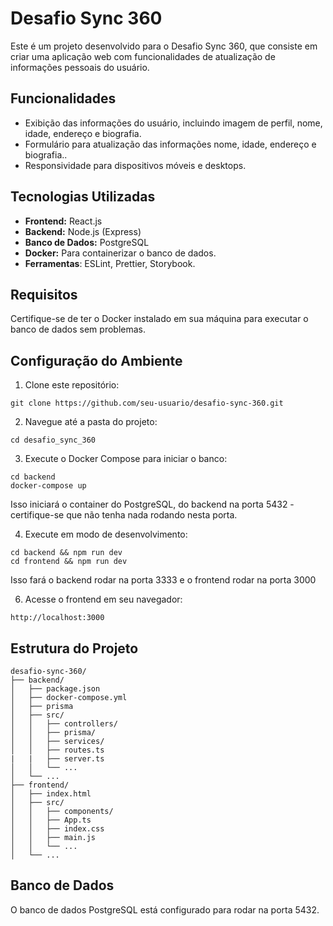 # Desafio Sync 360

Este é um projeto desenvolvido para o Desafio Sync 360, que consiste em criar uma aplicação web com funcionalidades de atualização de informações pessoais do usuário.

## Funcionalidades

- Exibição das informações do usuário, incluindo imagem de perfil, nome, idade, endereço e biografia.
- Formulário para atualização das informações nome, idade, endereço e biografia..
- Responsividade para dispositivos móveis e desktops.

## Tecnologias Utilizadas

- **Frontend:** React.js
- **Backend:** Node.js (Express)
- **Banco de Dados:** PostgreSQL
- **Docker:** Para containerizar o banco de dados.
- **Ferramentas**: ESLint, Prettier, Storybook.

## Requisitos

Certifique-se de ter o Docker instalado em sua máquina para executar o banco de dados sem problemas.

## Configuração do Ambiente

1. Clone este repositório:

```
git clone https://github.com/seu-usuario/desafio-sync-360.git
```

2. Navegue até a pasta do projeto:

```
cd desafio_sync_360
```

3. Execute o Docker Compose para iniciar o banco:

```
cd backend
docker-compose up
```

Isso iniciará o container do PostgreSQL, do backend na porta 5432 - certifique-se que não tenha nada rodando nesta porta.

4. Execute em modo de desenvolvimento:

```
cd backend && npm run dev 
cd frontend && npm run dev
```

Isso fará o backend rodar na porta 3333 e o frontend rodar na porta 3000

6. Acesse o frontend em seu navegador:

```
http://localhost:3000
```

## Estrutura do Projeto

```
desafio-sync-360/
├── backend/
│   ├── package.json
│   ├── docker-compose.yml
│   ├── prisma
│   ├── src/
│   │   ├── controllers/
│   │   ├── prisma/
│   │   ├── services/
│   │   ├── routes.ts
|   |   ├── server.ts
│   │   └── ...
│   └── ...
├── frontend/
│   ├── index.html
│   ├── src/
│   │   ├── components/
│   │   ├── App.ts
│   │   ├── index.css
│   │   ├── main.js
│   │   └── ...
│   └── ...
```

## Banco de Dados

O banco de dados PostgreSQL está configurado para rodar na porta 5432.
